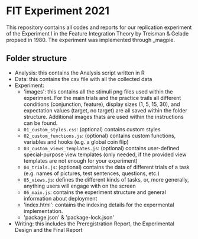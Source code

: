 # FIT Experiment 2021

This repository contains all codes and reports for our replication experiment of the Experiment I in the Feature Integration Theory by Treisman & Gelade propsed in 1980. The experiment was implemented through _magpie. 

## Folder structure

- Analysis: this contains the Analysis script written in R
- Data: this contains the csv file with all the collected data
- Experiment:
	- 'images': this contains all the stimuli png files used within the experiment. For the main trials and the practice trails all different conditions 
	   (conjunction, feature), display sizes (1, 5, 15, 30), and expectation values (target, no target) are all saved within the folder structure. Additional 
	   images thats are used within the instructions can be found. 
	- `01_custom_styles.css`: (optional) contains custom styles
	- `02_custom_functions.js`: (optional) contains custom functions, variables and hooks (e.g. a global coin flip)
	- `03_custom_views_templates.js`: (optional) contains user-defined special-purpose view templates (only needed, if the provided view templates are not 
	   enough for your experiment)
	- `04_trials.js`: (optional) contains the data of different trials of a task (e.g. names of pictures, test sentences, questions, etc.)
	- `05_views.js`: defines the different kinds of tasks, or, more generally, anything users will engage with on the screen
	- `06_main.js`: contains the experiment structure and general information about deployment
	- 'index.html': contains the indexing details for the expermental implementation. 
	-  'package.json' & 'package-lock.json'
- Writing: this includes the Preregistration Report, the Experimental Design and the Final Report



